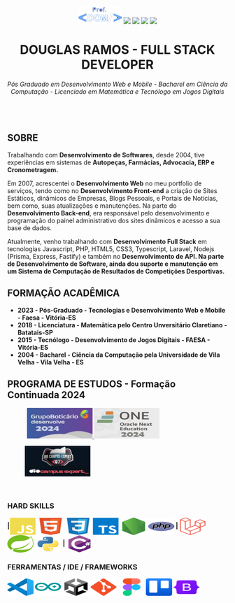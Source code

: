 <!DOCTYPE html>
<html lang="pt-BR">

<head>
    <meta charset="UTF-8">
    <meta name="viewport" content="width=device-width, initial-scale=1.0">
    <link rel="stylesheet" type="text/css" href="assets/css/stylevars.css" />
    <link rel="stylesheet" type="text/css" href="assets/css/style.css" />
    <meta name="Description" content="Repositorios Douglas Ramos -  Professor DOM">
    <meta name="robots" content="index,follow">
</head>

<body>
    <div class="wrapper">
        <main>
            <header>
                <div class="brand">
                    <div class="logo" style="display: inline_block; !important">
                       <img src="assets/images/logo.png" alt="Prof. DOM logo">
                           <a href="https://www.youtube.com/@profdomdev" target="_blank"><img src="https://img.shields.io/badge/YouTube-FF0000?style=for-the-badge&logo=youtube&logoColor=white" target="_blank"></a>
                 <a href="https://www.linkedin.com/in/douglas-ramos-dev" target="_blank"><img src="https://img.shields.io/badge/-LinkedIn-%230077B5?style=for-the-badge&logo=linkedin&logoColor=white" target="_blank"></a> 
  <a href="https://instagram.com/profdomdev" target="_blank"><img src="https://img.shields.io/badge/-Instagram-%23E4405F?style=for-the-badge&logo=instagram&logoColor=white" target="_blank"></a>
  <a href = "mailto:dougarainfo@gmail.com"><img src="https://img.shields.io/badge/-Gmail-%23333?style=for-the-badge&logo=gmail&logoColor=white" target="_blank"></a> 
                    </div>
                    <div class="title">
                        <h1>DOUGLAS RAMOS - FULL STACK DEVELOPER</h1>
                        <p><i>Pós Graduado em Desenvolvimento Web e Mobile - Bacharel em Ciência da Computação - Licenciado em Matemática e Tecnólogo em Jogos Digitais</i></p>
                    </div>
                </div>
            </header>
            <section style="display: inline-block; !important">
              <section class="section-biography">
                <section class="section-description">
                <h2>SOBRE</h2>
                        <p>    
                            Trabalhando com <b>Desenvolvimento de Softwares</b>, desde 2004, tive experiências em sistemas de <b>Autopeças, Farmácias, Advocacia, ERP e Cronometragem.</b>
                        </p>
                        <p>Em 2007, acrescentei o <b>Desenvolvimento Web</b> no meu portfolio de serviços, tendo como no <b>Desenvolvimento Front-end</b> a criação de Sites Estáticos, dinâmicos de Empresas, Blogs Pessoais, e Portais de Notícias, bem como, suas atualizações e manutenções.                       
                        Na parte do <b>Desenvolvimento Back-end</b>, era responsável pelo desenvolvimento e programação do painel administrativo dos sites dinâmicos e acesso a sua base de dados.
                        </p>
                        <p>
                        Atualmente, venho trabalhando com <b>Desenvolvimento Full Stack</b> em tecnologias Javascript, PHP, HTML5, CSS3, Typescript, Laravel, Nodejs (Prisma, Express, Fastify) e também no <b>Desenvolvimento de API<b>. Na parte de <b>Desenvolvimento de Software</b>, ainda dou suporte e manutenção em um Sistema de Computação de Resultados de Competições Desportivas.
                        </p>
                </section>
                <section class="section-academy">
                    <h2>FORMAÇÃO ACADÊMICA</h2>
                    <ul>
                       <li><b>2023 - Pós-Graduado</b> - Tecnologias e Desenvolvimento Web e Mobile - Faesa - Vitória-ES</li> 
                       <li><b>2018 - Licenciatura</b> - Matemãtica pelo Centro Unversitário Claretiano - Batatais-SP</li>
                       <li><b>2015 - Tecnólogo</b> - Desenvolvimento de Jogos Digitais - FAESA - Vitória-ES</li>
                       <li><b>2004 - Bacharel</b> -  Ciência da Computação pela Universidade de Vila Velha - Vila Velha - ES</li>
                    </ul>
                </section>
              </section>
                    <div class="section-channel-title">
                        <h2>PROGRAMA DE ESTUDOS -  Formação Continuada 2024</h2>
                    </div>
                    <div class="section-channel-sections" style="display: inline_block; !important">
                        <section-col style="padding: 30px; margin:15px; display: inline_block; !important">
                            <a href="https://www.youtube.com/playlist?list=PLjHNIrs1qFsxoFkFqsCWLVVVXucF_OkVZ" target="_blank">
                            </a>
                            <a href="https://desenvolve.grupoboticario.com.br/"  target="_blank">
                            <img src="assets/images/logodesenvolve2024.svg" width="150px" height="70x" alt="Desenvolve 2024 - Grupo Boticário"
                             alt="Programa Desenvolve">
                            </a>
                              <a href="https://www.oracle.com/br/education/oracle-next-education/" target="_blank">
                            <img src="assets/images/logoone.svg" width="150px" height="70px" alt="ONE - Oracle Next Education">
                        </a>
                           <figure style="display: flex; flex-direction: column">
                             <a href="https://www.dio.me" target="_blank">
                             <img src="assets/images/logocampusexpert2024.svg" width="150px" height="70px" alt="Dio Campus Expert">
                             </a> 
                           </figure>
                        </section-col>
                    </div> 
                      <section class="section-skills" style="display: inline_block; !important">
                <h3>HARD SKILLS</h3>
                <div class="section-skills-hard" style="display: inline_block; !important">
                |<img align="center" alt="douginfodev-Js" height="40" width="60"   src="https://raw.githubusercontent.com/devicons/devicon/master/icons/javascript/javascript-plain.svg">
                <img align="center" alt="douginfodev-HTML" height="40" width="60" src="https://raw.githubusercontent.com/devicons/devicon/master/icons/html5/html5-original.svg">
                <img align="center"  alt="douginfodev-CSS" height="40" width="60"  src="https://raw.githubusercontent.com/devicons/devicon/master/icons/css3/css3-original.svg">
                <img align="center"  alt="douginfodev-typescript" height="40" width="60"  src="https://raw.githubusercontent.com/devicons/devicon/master/icons/typescript/typescript-original.svg">
                <img align="center"  alt="douginfodev-node" height="40" width="60"  src="https://raw.githubusercontent.com/devicons/devicon/master/icons/nodejs/nodejs-original.svg">
                <img align="center" alt="douginfodev-Php" height="40" width="60"  src="https://raw.githubusercontent.com/devicons/devicon/master/icons/php/php-original.svg"> | 
                <img align="center" alt="douginfodev-laravel" height="40" width="60"  src="https://raw.githubusercontent.com/devicons/devicon/master/icons/laravel/laravel-original.svg">
                 <img align="center" alt="douginfodev-python" height="40" width="60" src="https://raw.githubusercontent.com/devicons/devicon/master/icons/spring/spring-original.svg">            
               <img align="center" alt="douginfodev-python" height="40" width="60" src="https://raw.githubusercontent.com/devicons/devicon/master/icons/python/python-original.svg">  |
               <img align="center" alt="douginfodev-csharp" height="40" width="60"  src="https://raw.githubusercontent.com/devicons/devicon/master/icons/csharp/csharp-original.svg">              
            <section-channel>
                </section-channel>
              <div style="font-weight:700; margin-bottom:20px;"><h3>FERRAMENTAS / IDE / FRAMEWORKS</h3>
              <img align="center" alt="douginfodev-Js"  height="40" width="60" src="https://raw.githubusercontent.com/devicons/devicon/master/icons/vscode/vscode-original.svg"> 
              <img align="center" alt="douginfodev-arduino" height="40" width="60" src="https://raw.githubusercontent.com/devicons/devicon/master/icons/arduino/arduino-original.svg">
              <img align="center" alt="douginfodev-arduino" height="40" width="60" src="https://raw.githubusercontent.com/devicons/devicon/master/icons/unity/unity-original.svg">
              <img align="center" alt="douginfodev-arduino"  height="40" width="60" src="https://raw.githubusercontent.com/devicons/devicon/master/icons/git/git-original.svg">
              <img align="center" alt="douginfodev-csharp"  height="40" width="60" src="https://raw.githubusercontent.com/devicons/devicon/master/icons/figma/figma-original.svg">
              <img align="center" alt="douginfodev-trello"  height="40" width="60" src="https://raw.githubusercontent.com/devicons/devicon/master/icons/trello/trello-original.svg">
              <img align="center" alt="douginfodev-csharp" height="40" width="60" src="https://raw.githubusercontent.com/devicons/devicon/master/icons/bootstrap/bootstrap-original.svg">
            </div>
       
          
</body>
</html>
